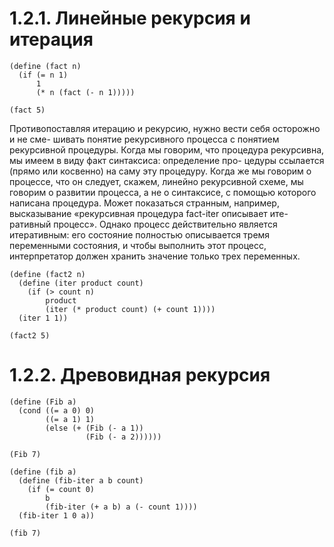 # 1.2.1. Линейные рекурсия и итерация

```rkt
(define (fact n)
  (if (= n 1)
      1
      (* n (fact (- n 1)))))

(fact 5)
```

Противопоставляя итерацию и рекурсию, нужно вести себя осторожно и не сме-
шивать понятие рекурсивного процесса с понятием рекурсивной процедуры. Когда мы
говорим, что процедура рекурсивна, мы имеем в виду факт синтаксиса: определение про-
цедуры ссылается (прямо или косвенно) на саму эту процедуру. Когда же мы говорим о
процессе, что он следует, скажем, линейно рекурсивной схеме, мы говорим о развитии
процесса, а не о синтаксисе, с помощью которого написана процедура. Может показаться
странным, например, высказывание «рекурсивная процедура fact-iter описывает ите-
ративный процесс». Однако процесс действительно является итеративным: его состояние
полностью описывается тремя переменными состояния, и чтобы выполнить этот процесс,
интерпретатор должен хранить значение только трех переменных.

```rkt
(define (fact2 n)
  (define (iter product count)
    (if (> count n)
        product
        (iter (* product count) (+ count 1))))
  (iter 1 1))

(fact2 5)
```

# 1.2.2. Древовидная рекурсия

```rkt
(define (Fib a)
  (cond ((= a 0) 0)
        ((= a 1) 1)
        (else (+ (Fib (- a 1))
                 (Fib (- a 2))))))

(Fib 7)
```

```rkt
(define (fib a)
  (define (fib-iter a b count)
    (if (= count 0)
        b
        (fib-iter (+ a b) a (- count 1))))
  (fib-iter 1 0 a))

(fib 7)
```
